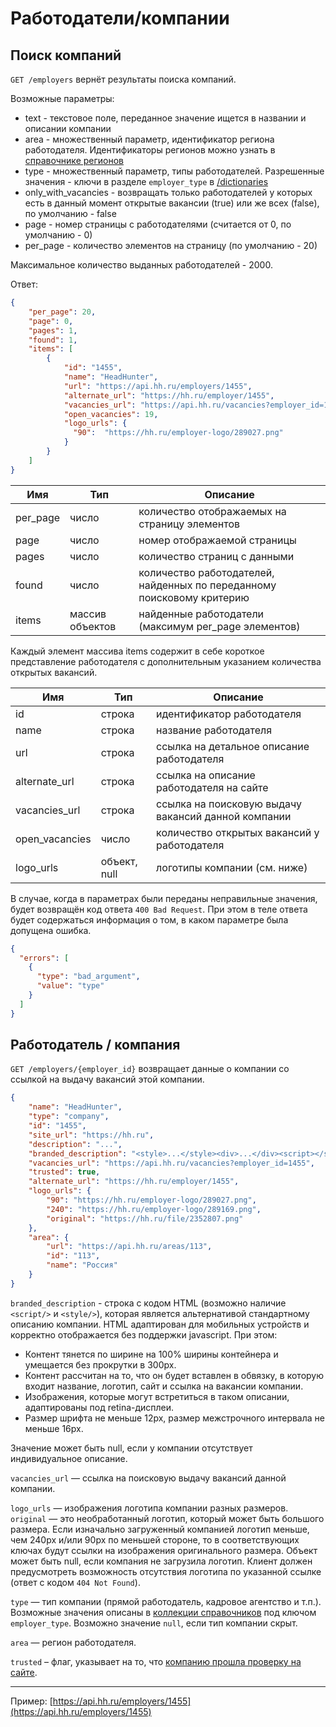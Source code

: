 # Работодатели/компании


<a name="search"></a>
## Поиск компаний

`GET /employers` вернёт результаты поиска компаний.

Возможные параметры:

 * text - текстовое поле, переданное значение ищется в названии и описании компании
 * area - множественный параметр, идентификатор региона работодателя. Идентификаторы регионов можно узнать в [справочнике регионов](areas.md)
 * type - множественный параметр, типы работодателей. Разрешенные значения - ключи в разделе `employer_type` в [/dictionaries](dictionaries.md)
 * only_with_vacancies - возвращать только работодателей у которых есть в данный момент открытые вакансии (true) или же всех (false), по умолчанию - false
 * page - номер страницы с работодателями (считается от 0, по умолчанию - 0)
 * per_page - количество элементов на страницу (по умолчанию - 20)

Максимальное количество выданных работодателей - 2000.

Ответ:

```json
{
    "per_page": 20,
    "page": 0,
    "pages": 1,
    "found": 1,
    "items": [
        {
            "id": "1455",
            "name": "HeadHunter",
            "url": "https://api.hh.ru/employers/1455",
            "alternate_url": "https://hh.ru/employer/1455",
            "vacancies_url": "https://api.hh.ru/vacancies?employer_id=1455",
            "open_vacancies": 19,
            "logo_urls": {
              "90":  "https://hh.ru/employer-logo/289027.png"
            }
        }
    ]
}
```

 Имя | Тип | Описание
 --- | --- | ---
 per_page | число | количество отображаемых на страницу элементов
 page | число | номер отображаемой страницы
 pages | число | количество страниц с данными
 found | число | количество работодателей, найденных по переданному поисковому критерию
 items | массив объектов | найденные работодатели (максимум per_page элементов)

Каждый элемент массива items содержит в себе короткое представление работодателя с дополнительным указанием количества открытых вакансий.

 Имя | Тип | Описание
 --- | --- | ---
 id | строка | идентификатор работодателя
 name | строка | название работодателя
 url | строка | ссылка на детальное описание работодателя
 alternate_url | строка | ссылка на описание работодателя на сайте
 vacancies_url  | строка | cсылка на поисковую выдачу вакансий данной компании
 open_vacancies | число | количество открытых вакансий у работодателя
 logo_urls      | объект, null | логотипы компании (см. ниже)

В случае, когда в параметрах были переданы неправильные значения, будет возвращён код ответа `400 Bad Request`.
При этом в теле ответа будет содержаться информация о том, в каком параметре была допущена ошибка.

```json
{
  "errors": [
    {
      "type": "bad_argument",
      "value": "type"
    }
  ]
}
```

<a name="item"></a>
## Работодатель / компания

`GET /employers/{employer_id}` возвращает данные о компании со ссылкой на выдачу
вакансий этой компании.

```json
{
	"name": "HeadHunter",
	"type": "company",
	"id": "1455",
	"site_url": "https://hh.ru",
	"description": "...",
	"branded_description": "<style>...</style><div>...</div><script></script>",
	"vacancies_url": "https://api.hh.ru/vacancies?employer_id=1455",
	"trusted": true,
	"alternate_url": "https://hh.ru/employer/1455",
	"logo_urls": {
		"90": "https://hh.ru/employer-logo/289027.png",
		"240": "https://hh.ru/employer-logo/289169.png",
		"original": "https://hh.ru/file/2352807.png"
	},
	"area": {
		"url": "https://api.hh.ru/areas/113",
		"id": "113",
		"name": "Россия"
	}
}
```

`branded_description` - строка с кодом HTML (возможно наличие `<script/>` и
`<style/>`), которая является альтернативой стандартному описанию компании. HTML
адаптирован для мобильных устройств и корректно отображается без поддержки
javascript. При этом:

* Контент тянется по ширине на 100% ширины контейнера и умещается без прокрутки
  в 300px.
* Контент рассчитан на то, что он будет вставлен в обвязку, в которую входит
  название, логотип, сайт и ссылка на вакансии компании.
* Изображения, которые могут встретиться в таком описании, адаптированы под
  retina-дисплеи.
* Размер шрифта не меньше 12px, размер межстрочного интервала не меньше 16px.

Значение может быть null, если у компании отсутствует индивидуальное описание.

`vacancies_url` — ссылка на поисковую выдачу вакансий данной компании.

`logo_urls` — изображения логотипа компании разных размеров. `original` — это
необработанный логотип, который может быть большого размера. Если изначально
загруженный компанией логотип меньше, чем 240px и/или 90px по меньшей стороне,
то в соответствующих ключах будут ссылки на изображения оригинального размера.
Объект может быть null, если компания не загрузила логотип. Клиент должен
предусмотреть возможность отсутствия логотипа по указанной ссылке (ответ с кодом
`404 Not Found`).

`type` — тип компании (прямой работодатель, кадровое агентство и т.п.).
Возможные значения описаны в [коллекции справочников](dictionaries.md) под
ключом `employer_type`. Возможно значение `null`, если тип компании скрыт.

`area` — регион работодателя.

`trusted` – флаг, указывает на то, что
[компанию прошла проверку на сайте](https://feedback.hh.ru/article/details/id/5951).

---

Пример: [https://api.hh.ru/employers/1455](https://api.hh.ru/employers/1455)
